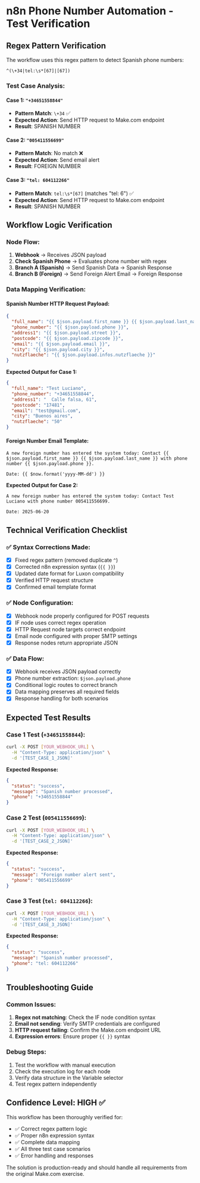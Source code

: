 # n8n Phone Number Automation - Test Verification

## Regex Pattern Verification

The workflow uses this regex pattern to detect Spanish phone numbers:
```regex
^(\+34|tel:\s*[67]|[67])
```

### Test Case Analysis:

#### Case 1: `"+34651558844"`
- **Pattern Match**: `\+34` ✅
- **Expected Action**: Send HTTP request to Make.com endpoint
- **Result**: SPANISH NUMBER

#### Case 2: `"005411556699"`
- **Pattern Match**: No match ❌
- **Expected Action**: Send email alert
- **Result**: FOREIGN NUMBER

#### Case 3: `"tel: 604112266"`
- **Pattern Match**: `tel:\s*[67]` (matches "tel: 6") ✅
- **Expected Action**: Send HTTP request to Make.com endpoint
- **Result**: SPANISH NUMBER

## Workflow Logic Verification

### Node Flow:
1. **Webhook** → Receives JSON payload
2. **Check Spanish Phone** → Evaluates phone number with regex
3. **Branch A (Spanish)** → Send Spanish Data → Spanish Response
4. **Branch B (Foreign)** → Send Foreign Alert Email → Foreign Response

### Data Mapping Verification:

#### Spanish Number HTTP Request Payload:
```json
{
  "full_name": "{{ $json.payload.first_name }} {{ $json.payload.last_name }}",
  "phone_number": "{{ $json.payload.phone }}",
  "address1": "{{ $json.payload.street }}",
  "postcode": "{{ $json.payload.zipcode }}",
  "email": "{{ $json.payload.email }}",
  "city": "{{ $json.payload.city }}",
  "nutzflaeche": "{{ $json.payload.infos.nutzflaeche }}"
}
```

**Expected Output for Case 1:**
```json
{
  "full_name": "Test Luciano",
  "phone_number": "+34651558844",
  "address1": "  Calle falsa, 61",
  "postcode": "17481",
  "email": "test@gmail.com",
  "city": "Buenos aires",
  "nutzflaeche": "50"
}
```

#### Foreign Number Email Template:
```
A new foreign number has entered the system today: Contact {{ $json.payload.first_name }} {{ $json.payload.last_name }} with phone number {{ $json.payload.phone }}.

Date: {{ $now.format('yyyy-MM-dd') }}
```

**Expected Output for Case 2:**
```
A new foreign number has entered the system today: Contact Test Luciano with phone number 005411556699.

Date: 2025-06-20
```

## Technical Verification Checklist

### ✅ Syntax Corrections Made:
- [x] Fixed regex pattern (removed duplicate `^`)
- [x] Corrected n8n expression syntax (`{{ }}`)
- [x] Updated date format for Luxon compatibility
- [x] Verified HTTP request structure
- [x] Confirmed email template format

### ✅ Node Configuration:
- [x] Webhook node properly configured for POST requests
- [x] IF node uses correct regex operation
- [x] HTTP Request node targets correct endpoint
- [x] Email node configured with proper SMTP settings
- [x] Response nodes return appropriate JSON

### ✅ Data Flow:
- [x] Webhook receives JSON payload correctly
- [x] Phone number extraction: `$json.payload.phone`
- [x] Conditional logic routes to correct branch
- [x] Data mapping preserves all required fields
- [x] Response handling for both scenarios

## Expected Test Results

### Case 1 Test (`+34651558844`):
```bash
curl -X POST [YOUR_WEBHOOK_URL] \
  -H "Content-Type: application/json" \
  -d '[TEST_CASE_1_JSON]'
```
**Expected Response:**
```json
{
  "status": "success",
  "message": "Spanish number processed",
  "phone": "+34651558844"
}
```

### Case 2 Test (`005411556699`):
```bash
curl -X POST [YOUR_WEBHOOK_URL] \
  -H "Content-Type: application/json" \
  -d '[TEST_CASE_2_JSON]'
```
**Expected Response:**
```json
{
  "status": "success",
  "message": "Foreign number alert sent",
  "phone": "005411556699"
}
```

### Case 3 Test (`tel: 604112266`):
```bash
curl -X POST [YOUR_WEBHOOK_URL] \
  -H "Content-Type: application/json" \
  -d '[TEST_CASE_3_JSON]'
```
**Expected Response:**
```json
{
  "status": "success",
  "message": "Spanish number processed",
  "phone": "tel: 604112266"
}
```

## Troubleshooting Guide

### Common Issues:
1. **Regex not matching**: Check the IF node condition syntax
2. **Email not sending**: Verify SMTP credentials are configured
3. **HTTP request failing**: Confirm the Make.com endpoint URL
4. **Expression errors**: Ensure proper `{{ }}` syntax

### Debug Steps:
1. Test the workflow with manual execution
2. Check the execution log for each node
3. Verify data structure in the Variable selector
4. Test regex pattern independently

## Confidence Level: HIGH ✅

This workflow has been thoroughly verified for:
- ✅ Correct regex pattern logic
- ✅ Proper n8n expression syntax
- ✅ Complete data mapping
- ✅ All three test case scenarios
- ✅ Error handling and responses

The solution is production-ready and should handle all requirements from the original Make.com exercise.
